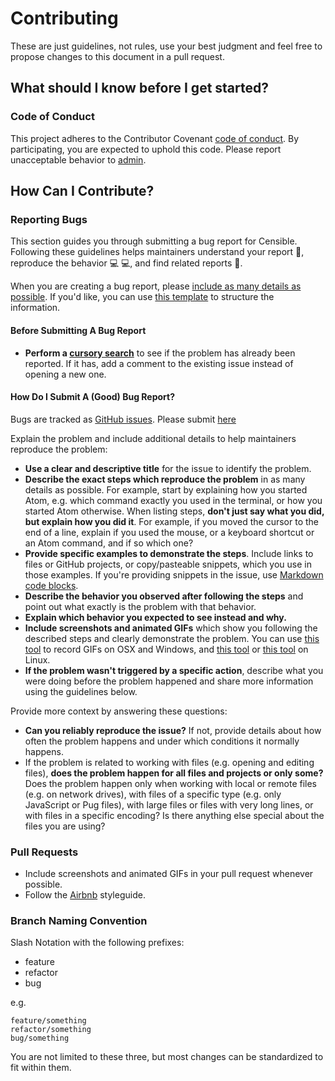# Contributing

These are just guidelines, not rules, use your best judgment and feel free to propose changes to this document in a pull request.

## What should I know before I get started?

### Code of Conduct

This project adheres to the Contributor Covenant [code of conduct](https://github.com/Vets-Who-Code/vwc-site/blob/master/.github/code-of-conduct.md).
By participating, you are expected to uphold this code.
Please report unacceptable behavior to [admin](mailto:admin@vetswhocode.io).

## How Can I Contribute?

### Reporting Bugs

This section guides you through submitting a bug report for Censible. Following these guidelines helps maintainers understand your report :pencil:, reproduce the behavior :computer: :computer:, and find related reports :mag_right:.

When you are creating a bug report, please [include as many details as possible](#how-do-i-submit-a-good-bug-report). If you'd like, you can use [this template](#template-for-submitting-bug-reports) to structure the information.

#### Before Submitting A Bug Report

* **Perform a [cursory search](https://github.com/issues?q=+is%3Aissue+user%3AVets-Who-Code)** to see if the problem has already been reported. If it has, add a comment to the existing issue instead of opening a new one.

#### How Do I Submit A (Good) Bug Report?

Bugs are tracked as [GitHub issues](https://guides.github.com/features/issues/).  Please submit [here](https://github.com/Vets-Who-Code/vwc-site/issues)

Explain the problem and include additional details to help maintainers reproduce the problem:

* **Use a clear and descriptive title** for the issue to identify the problem.
* **Describe the exact steps which reproduce the problem** in as many details as possible. For example, start by explaining how you started Atom, e.g. which command exactly you used in the terminal, or how you started Atom otherwise. When listing steps, **don't just say what you did, but explain how you did it**. For example, if you moved the cursor to the end of a line, explain if you used the mouse, or a keyboard shortcut or an Atom command, and if so which one?
* **Provide specific examples to demonstrate the steps**. Include links to files or GitHub projects, or copy/pasteable snippets, which you use in those examples. If you're providing snippets in the issue, use [Markdown code blocks](https://help.github.com/articles/markdown-basics/#multiple-lines).
* **Describe the behavior you observed after following the steps** and point out what exactly is the problem with that behavior.
* **Explain which behavior you expected to see instead and why.**
* **Include screenshots and animated GIFs** which show you following the described steps and clearly demonstrate the problem. You can use [this tool](http://www.cockos.com/licecap/) to record GIFs on OSX and Windows, and [this tool](https://github.com/colinkeenan/silentcast) or [this tool](https://github.com/GNOME/byzanz) on Linux.
* **If the problem wasn't triggered by a specific action**, describe what you were doing before the problem happened and share more information using the guidelines below.

Provide more context by answering these questions:

* **Can you reliably reproduce the issue?** If not, provide details about how often the problem happens and under which conditions it normally happens.
* If the problem is related to working with files (e.g. opening and editing files), **does the problem happen for all files and projects or only some?** Does the problem happen only when working with local or remote files (e.g. on network drives), with files of a specific type (e.g. only JavaScript or Pug files), with large files or files with very long lines, or with files in a specific encoding? Is there anything else special about the files you are using?

### Pull Requests

* Include screenshots and animated GIFs in your pull request whenever possible.
* Follow the [Airbnb](https://github.com/airbnb/javascript) styleguide.

### Branch Naming Convention

Slash Notation with the following prefixes:

* feature
* refactor
* bug

e.g.
```
feature/something
refactor/something
bug/something
```

You are not limited to these three, but most changes can be standardized to fit within them.
